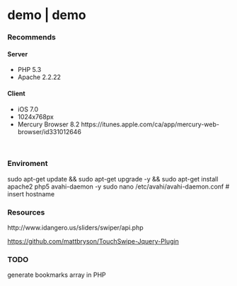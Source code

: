 demo | demo
====
<h3>Recommends</h3> 
<h4>Server</h4>
<ul><li>PHP 5.3</li>
	<li>Apache 2.2.22</li></ul>
<h4>Client</h4>
<ul><li>iOS 7.0</li>
	<li>1024x768px</li>
	<li>Mercury Browser 8.2 https://itunes.apple.com/ca/app/mercury-web-browser/id331012646</li></ul>
<br/>
<h3>Enviroment</h3> 
sudo apt-get update && sudo apt-get upgrade -y && sudo apt-get install apache2 php5 avahi-daemon -y
sudo nano /etc/avahi/avahi-daemon.conf # insert hostname
<br/>
<h3>Resources</h3> 
http://www.idangero.us/sliders/swiper/api.php

https://github.com/mattbryson/TouchSwipe-Jquery-Plugin
<br/>
<h3>TODO</h3>
generate bookmarks array in PHP 
